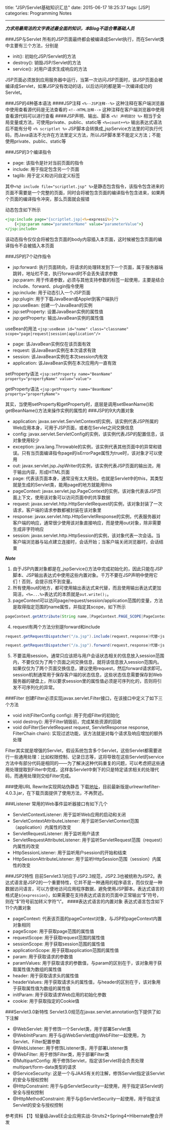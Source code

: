 title: "JSP/Servlet基础知识汇总"
date: 2015-06-17 18:25:37
tags: [JSP]
categories: Programming Notes

---

***力求用最简洁的文字表述最全面的知识，本Blog不适合零基础人员***

###JSP与Servlet
所有的JSP页面最终都会被编译成Servlet执行，而在Servlet类中主要有三个方法，分别是
* init(): 初始化JSP/Servlet的方法
* destroy(): 销毁JSP/Servlet的方法
* service(): 对用户请求生成响应的方法

JSP页面必须放到应用服务器中运行，当第一次访问JSP页面时，该JSP页面会被编译成Servlet，如果JSP没有改动的话，以后访问的都是第一次编译成功的Servlet。

<!-- more -->

###JSP的4种基本语法
####JSP注释
`<%--JSP注释--%>` 这种注释在客户端浏览器中使用查看源代码是无法查看的
`<!--HTML注释-->` 这种注释在客户端浏览器中使用查看源代码可以进行查看
####JSP声明、输出、脚本
`<%! 声明部分 %>` 相当于全局变量或方法，可使用private、public、static等
`<%=count++%>` 输出表达式语法后不能有分号
`<% scriptlet %>` JSP脚本会转换成_jspService方法里的可执行代码，而Java语法不允许在方法里定义方法，所以JSP脚本里不能定义方法；不能使用private、public、static等

###JSP的3个编译指令
* page: 该指令是针对当前页面的指令
* include: 用于指定包含另一个页面
* taglib: 用于定义和访问自定义标签

其中`<%@ include file="scriptlet.jsp" %>`是静态包含指令，该指令包含进来的页面不需要是一个完整的页面，同时会将被包含页面的编译指令包含进来，如果两个页面的编译指令冲突，那么页面就会报错

动态包含如下所示
```jsp
<jsp:include page="{scriptlet.jsp|<%=expressi%>}">
    {<jsp:param name="parameterName" value="parameterValue">}
</jsp:include>
```
该动态指令仅仅会将被包含页面的body内容插入本页面，这时候被包含页面的编译指令不会被插入本页面

###JSP的7个动作指令
* jsp:forward: 执行页面转向，将请求的处理转发到下一个页面，属于服务器端跳转，地址栏不变，执行forward时不会丢失请求参数
* jsp:param: 用于传递参数，必须与其他支持参数的标签一起使用，主要是结合include、forward、plugin指令使用
* jsp:include: 用于动态引入一个JSP页面
* jsp:plugin: 用于下载JavaBean或Applet到客户端执行
* jsp:useBean: 创建一个JavaBean的实例
* jsp:setProperty: 设置JavaBean实例的属性值
* jsp:getProperty: 输出JavaBean实例的属性值

useBean的用法
`<jsp:useBean id="name" class="classname" scope="page|request|session|application"/>`

- page: 该JavaBean实例仅在该页面有效
- request: 该JavaBean实例在本次请求有效
- session: 该JavaBean实例在本次session内有效
- application: 该JavaBean实例在本次应用内一直有效

setProperty语法
`<jsp:setProperty name="BeanName" property="propertyName" value="value">`

getProperty语法
`<jsp:getProperty name="BeanName" property="propertyName">`

其实，当使用setProperty和getProperty时，底层是调用setBeanName()和getBeanName()方法来操作实例的属性的
###JSP的9大内置对象
* application: javax.servlet.ServletContext的实例，该实例代表JSP所属的Web应用本身，可用于JSP页面，或者在Servlet之间交换信息
* config: javax.servlet.ServletConfig的实例，该实例代表JSP的配置信息，该对象使用较少
* exception: java.lang.Throwable的实例，该实例代表其他页面中的异常和错误。只有当页面编译指令page的isErrorPage属性为true时，该对象才可以使用
* out: javax.servlet.jsp.JspWriter的实例，该实例代表JSP页面的输出流，用于输出内容，形成HTML页面
* page: 代表该页面本身，通常没有太大用处。也就是Servlet中的this，其类型就是生成的Servlet类，能用page的地方就能用this
* pageContext: javax.servlet.jsp.PageContext的实例，该对象代表该JSP页面上下文，使用该对象可以访问页面中的共享数据
* request: javax.servlet.http.HttpServletRequest的实例，该对象封装了一次请求，客户端的请求参数都被封装在该对象里
* response: javax.servlet.http.HttpServletResponse的实例，代表服务器对客户端的响应，通常很少使用该对象直接响应，而是使用out对象，除非需要生成非字符响应
* session: javax.servlet.http.HttpSession的实例，该对象代表一次会话。当客户端浏览器与站点建立连接时，会话开始；当客户端关闭浏览器时，会话结束

***Note***
1. 由于JSP内置对象都是在_jspService()方法中完成初始化的，因此只能在JSP脚本、JSP输出表达式中使用这些内置对象。千万不要在JSP声明中使用它们！否则，会提示找不到变量。
2. 所有使用out的地方，都可使用输出表达式来代替，而且使用输出表达式更加简洁，`<%=...%>`表达式的本质就是`out.write();`。
3. pageContext可以访问page/request/session/application范围的变量，方法是取得指定范围的name属性，并指定其scope，如下所示
```java
pageContext.getAttribute(String name,[PageContext.PAGE_SCOPE|PageContext.REQUEST_SCOPE|PageContext.SESSION_SCOPE|PageContext.APPLICATION_SCOPE])
```
4. request有两个方法分别是forward和include
```java
request.getRequestDispatcher("/a.jsp").include(request,response)代替<jsp:include>指令

request.getRequestDispatcher("/a.jsp").forward(request,response)代替<jsp:forward>指令
```
5. 不要滥用session，通常只应该把与用户会话状态相关的信息放入session范围内，不要仅仅为了两个页面之间交换信息，就将该信息放入session范围内。如果仅仅为了两个页面交换信息，建议使用request，然后forward请求即可。session机制通常用于保存客户端的状态信息，这些状态信息需要保存到Web服务器的硬盘上，所以要求session里的属性值必须是可序列化的，否则将引发不可序列化的异常。

###Filter
创建Filter必须实现javax.servlet.Filter接口，在该接口中定义了如下三个方法
* void init(FilterConfig config): 用于完成Filter的初始化
* void destroy(): 用于Filter销毁前，完成某些资源的回收
* void doFilter(ServletRequest request, ServletResponse response, FilterChain chain): 实现过滤功能，该方法就是对每个请求及响应增加的额外处理

Filter其实就是增强的Servlet，假设系统包含多个Servlet，这些Servlet都需要进行一些通用处理：比如权限控制、记录日志等，这将导致在这些Servlet的service方法中有部分代码是相同的——为了解决这种代码重复的问题，可以考虑把这些通用处理提取到Filter中完成，这样各Servlet中剩下的只是特定请求相关的处理代码，而通用处理则交给Filter完成。

###使用URL Rewrite实现网站伪静态
下载[地址](http://www.tuckey.org/urlrewrite/)，目前最新版是urlrewritefilter-4.0.3.jar，在下载页面提供了使用方法，不再赘述。

###Listener
常用的Web事件监听器接口有如下几个
* ServletContextListener: 用于监听Web应用的启动和关闭
* ServletContextAttributeListener: 用于监听ServletContext范围（application）内属性的改变
* ServletRequestListener: 用于监听用户请求
* ServletRequestAttributeListener: 用于监听ServletRequest范围（request）内属性的改变
* HttpSessionListener: 用于监听用户session的开始和结束
* HttpSessionAttributeListener: 用于监听HttpSession范围（session）内属性的改变

###JSP2特性
目前Servlet3.1对应于JSP2.3规范，JSP2.3也被统称为JSP2。表达式语言是JSP2的一个重要特性，它并不是一种通用的程序语言，而仅仅是一种数据访问语言，可以方便地访问应用程序数据，避免使用JSP脚本。表达式语言的格式是`${expression}`，如果需要在支持表达式语言的页面中正常输出“\$”符号，则在“\$”符号前加转义字符“\”。
####表达式语言的内置对象
表达式语言包含如下11个内置对象
* pageContext: 代表该页面的pageContext对象，与JSP的pageContext内置对象相同
* pageScope: 用于获取page范围的属性值
* requestScope: 用于获取request范围的属性值
* sessionScope: 用于获取session范围的属性值
* applicationScope: 用于获取application范围的属性值
* param: 用于获取请求的参数值
* paramValues: 用于获取请求的参数值，与param的区别在于，该对象用于获取属性值为数组的属性值
* header: 用于获取请求头的属性值
* headerValues: 用于获取请求头的属性值，与header的区别在于，该对象用于获取属性值为数组的属性值
* initParam: 用于获取请求Web应用的初始化参数
* cookie: 用于获取指定的Cookie值

###Servlet3.0新特性
Servlet3.0规范在javax.servlet.annotation包下提供了如下注解
* @WebServlet: 用于修饰一个Servlet类，用于部署Servlet类
* @WebInitParam: 用于与@WebServlet或@WebFilter一起使用，为Servlet、Filter配置参数
* @WebListener: 用于修饰Listener类，用于部署Listener类
* @WebFilter: 用于修饰Filter类，用于部署Filter类
* @MultipartConfig: 用于修饰Servlet，指定该Servlet将会负责处理multipart/form-data类型的请求
* @ServiceSecurity: 这是一个与JAAS有关的注解，修饰Servlet指定该Servlet的安全与授权控制
* @HttpConstraint: 用于与@ServletSecurity一起使用，用于指定该Servlet的安全与授权控制
* @HttpMethodConstraint: 用于与@ServletSecurity一起使用，用于指定该Servlet的安全与授权控制


参考资料
【1】轻量级JavaEE企业应用实战-Struts2+Spring4+Hibernate整合开发